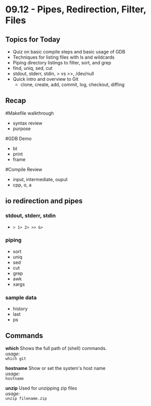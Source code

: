 # 09.12 - Pipes, Redirection, Filter, Files

## Topics for Today
* Quiz on basic compile steps and basic usage of GDB
* Techniques for listing files with ls and wildcards
* Piping directory listings to filter, sort, and grep
*  find, uniq, sed, cut
* stdout, stderr, stdin, > vs >>, /dev/null
* Quick intro and overview to Git
	* clone, create, add, commit, log, checkout, diffing

## Recap

#Makefile walkthrough
* syntax review
* purpose

#GDB Demo
* bt
* print
* frame

#Compile Review
* input, intermediate, ouput
* cpp, o, a

## io redirection and pipes

### stdout, stderr, stdin
* `> 1> 2> >> &>`

### piping

* sort
* uniq
* sed
* cut
* grep
* awk
* xargs

### sample data

* history
* last
* ps

## Commands

__which__ Shows the full path of (shell) commands.  
_usage:_  
`which git`

__hostname__ Show or set the system's host name  
_usage:_  
`hostname`

__unzip__  Used for unzipping zip files  
_usage:_  
`unzip filename.zip`

